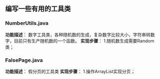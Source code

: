 ## 编写一些有用的工具类

### NumberUtils.java
**功能描述**：
数字工具类，各种随机数的生成，复杂数字比较大小，字符串转数字，目前只有生产随机数的一个函数。
**实现步骤**：
1.随机数生成需要Random类；


### FalsePage.java
**功能描述**：
假分页的工具类
**实现步骤**：
1.操作ArrayList实现分页；
